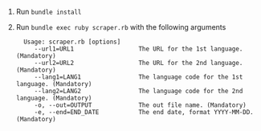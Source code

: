 1. Run `bundle install`
2. Run `bundle exec ruby scraper.rb` with the following arguments

         Usage: scraper.rb [options]
            --url1=URL1                  The URL for the 1st language. (Mandatory)
            --url2=URL2                  The URL for the 2nd language. (Mandatory)
            --lang1=LANG1                The language code for the 1st language. (Mandatory)
            --lang2=LANG2                The language code for the 2nd language. (Mandatory)
            -o, --out=OUTPUT             The out file name. (Mandatory)
            -e, --end=END_DATE           The end date, format YYYY-MM-DD. (Mandatory)
